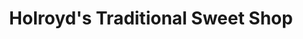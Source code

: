 ---
title: "Holroyd's Traditional Sweet Shop"
url: /grantham/holroyds-traditional-sweet-shop/
shop: Süßwaren
---